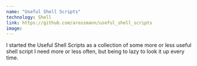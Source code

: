 ```yaml
---
name: "Useful Shell Scripts"
technology: Shell
link: https://github.com/arossmann/useful_shell_scripts
image: 
---
```

I started the Useful Shell Scripts as a collection of some more or less useful shell script I need more or less often, but being to lazy to look it up every time.